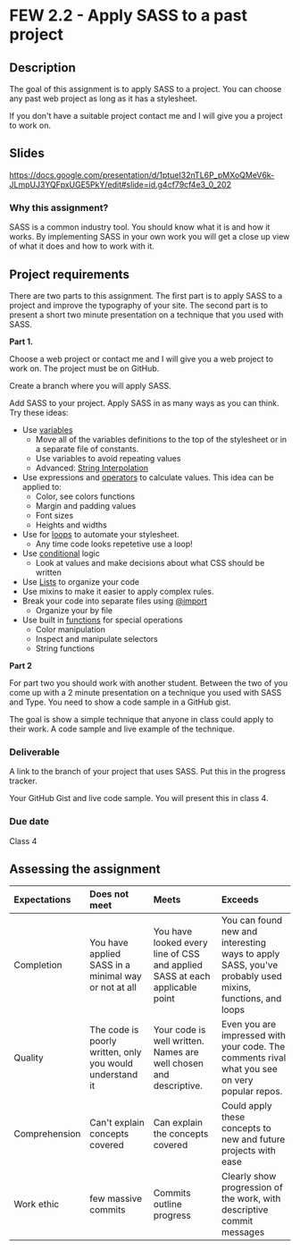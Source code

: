 # FEW 2.2 - Apply SASS to a past project

## Description 

The goal of this assignment is to apply SASS to a project. You can choose any past web project as long as it has a stylesheet. 

If you don't have a suitable project contact me and I will give you a project to work on. 

## Slides 

https://docs.google.com/presentation/d/1ptueI32nTL6P_pMXoQMeV6k-JLmpUJ3YQFpxUGE5PkY/edit#slide=id.g4cf79cf4e3_0_202

### Why this assignment?

SASS is a common industry tool. You should know what it is and how it works. By implementing SASS in your own work you will get a close up view of what it does and how to work with it. 

## Project requirements

There are two parts to this assignment. The first part is to apply SASS to a project and improve the typography of your site. The second part is to present a short two minute presentation on a technique that you used with SASS. 

**Part 1.**

Choose a web project or contact me and I will give you a web project to work on. The project must be on GitHub. 

Create a branch where you will apply SASS. 

Add SASS to your project. Apply SASS in as many ways as you can think. Try these ideas: 

- Use [variables](https://sass-lang.com/documentation/variables)
  - Move all of the variables definitions to the top of the stylesheet or in a separate file of constants.
  - Use variables to avoid repeating values
  - Advanced: [String Interpolation](https://sass-lang.com/documentation/interpolation)
- Use expressions and [operators](https://sass-lang.com/documentation/operators) to calculate values. This idea can be applied to: 
  - Color, see colors functions
  - Margin and padding values 
  - Font sizes 
  - Heights and widths
- Use for [loops](https://sass-lang.com/documentation/at-rules/control) to automate your stylesheet.
  - Any time code looks repetetive use a loop!
- Use [conditional](https://sass-lang.com/documentation/at-rules/control) logic
  - Look at values and make decisions about what CSS should be written
- Use [Lists](https://sass-lang.com/documentation/functions/list) to organize your code
- Use mixins to make it easier to apply complex rules. 
- Break your code into separate files using [@import](https://sass-lang.com/documentation/at-rules/import#partials)
  - Organize your by file
- Use built in [functions](https://sass-lang.com/documentation/functions) for special operations
  - Color manipulation
  - Inspect and manipulate selectors
  - String functions
  

**Part 2**

For part two you should work with another student. Between the two of you come up with a 2 minute presentation on a technique you used with SASS and Type. You need to show a code sample in a GitHub gist.

The goal is show a simple technique that anyone in class could apply to their work. A code sample and live example of the technique. 

### Deliverable

A link to the branch of your project that uses SASS. Put this in the progress tracker. 

Your GitHub Gist and live code sample. You will present this in class 4. 

### Due date

Class 4

## Assessing the assignment

| Expectations | Does not meet              | Meets                 | Exceeds                          |
|:-------------|:---------------------------|:----------------------|:---------------------------------|
| Completion   | You have applied SASS in a minimal way or not at all | You have looked every line of CSS and applied SASS at each applicable point | You can found new and interesting ways to apply SASS, you've probably used mixins, functions, and loops |
| Quality      | The code is poorly written, only you would understand it | Your code is well written. Names are well chosen and descriptive. | Even you are impressed with your code. The comments rival what you see on very popular repos. |
| Comprehension| Can't explain concepts covered | Can explain the concepts covered | Could apply these concepts to new and future projects with ease |
| Work ethic   | few massive commits | Commits outline progress | Clearly show progression of the work, with descriptive commit messages |



